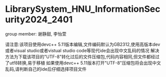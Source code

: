 # LibrarySystem_HNU_InformationSecurity2024_2401
group member: 谢静甜, 李怡萱

请注意:该项目使用devc++ 5.11版本编辑,文件编码默认为GB2312,使用高版本dev或者visual studio或者vistual studio code等现代ide会出现中文乱码的情况
解决方法为下载该项目的"UTF-8"转化过后的文件压缩包,代码内容相同,但文件都经过了utf8转换,易于移植
如果使用devc++ 5.11版本打开"UTF-8"压缩包将会出现中文乱码,请判断自己的ide后仔细选择项目文件
